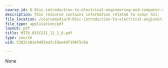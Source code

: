```yaml
---
course_id: 6-01sc-introduction-to-electrical-engineering-and-computer-science-i-spring-2011
description: This resource contains information related to sonar hit.
file_location: /coursemedia/6-01sc-introduction-to-electrical-engineering-and-computer-science-i-spring-2011/5302ca81e4493ea7c19ae4df196f5c0a_MIT6_01SCS11_11_1_6.pdf
file_type: application/pdf
layout: pdf
title: MIT6_01SCS11_11_1_6.pdf
type: course
uid: 5302ca81e4493ea7c19ae4df196f5c0a

---
```

None